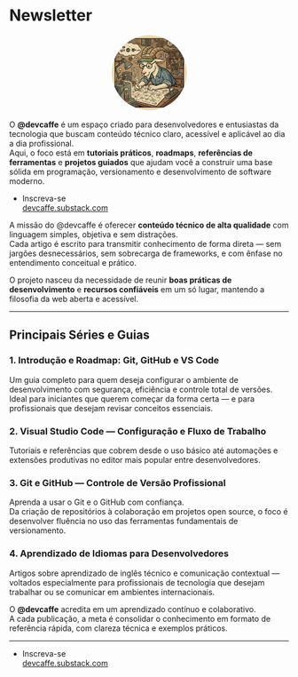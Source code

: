 # Newsletter 


<p align="center">
  <img src="./img/goatnews.png" alt="Descrição da imagem" style="border-radius: 50%;
  width: 135px; height: 135px;">
</p>



O **@devcaffe** é um espaço criado para desenvolvedores e entusiastas da tecnologia que buscam conteúdo técnico claro, acessível e aplicável ao dia a dia profissional.  
Aqui, o foco está em **tutoriais práticos**, **roadmaps**, **referências de ferramentas** e **projetos guiados** que ajudam você a construir uma base sólida em programação, versionamento e desenvolvimento de software moderno.

- Inscreva-se      
[devcaffe.substack.com](https://devcaffe.substack.com)     



A missão do @devcaffe é oferecer **conteúdo técnico de alta qualidade** com linguagem simples, objetiva e sem distrações.  
Cada artigo é escrito para transmitir conhecimento de forma direta — sem jargões desnecessários, sem sobrecarga de frameworks, e com ênfase no entendimento conceitual e prático.

O projeto nasceu da necessidade de reunir **boas práticas de desenvolvimento** e **recursos confiáveis** em um só lugar, mantendo a filosofia da web aberta e acessível.

---

## Principais Séries e Guias

### 1. Introdução e Roadmap: Git, GitHub e VS Code
Um guia completo para quem deseja configurar o ambiente de desenvolvimento com segurança, eficiência e controle total de versões.  
Ideal para iniciantes que querem começar da forma certa — e para profissionais que desejam revisar conceitos essenciais.

### 2. Visual Studio Code — Configuração e Fluxo de Trabalho
Tutoriais e referências que cobrem desde o uso básico até automações e extensões produtivas no editor mais popular entre desenvolvedores.

### 3. Git e GitHub — Controle de Versão Profissional
Aprenda a usar o Git e o GitHub com confiança.  
Da criação de repositórios à colaboração em projetos open source, o foco é desenvolver fluência no uso das ferramentas fundamentais de versionamento.

### 4. Aprendizado de Idiomas para Desenvolvedores
Artigos sobre aprendizado de inglês técnico e comunicação contextual — voltados especialmente para profissionais de tecnologia que desejam trabalhar ou se comunicar em ambientes internacionais.






O **@devcaffe** acredita em um aprendizado contínuo e colaborativo.  
A cada publicação, a meta é consolidar o conhecimento em formato de referência rápida, com clareza técnica e exemplos práticos.


---

- Inscreva-se      
[devcaffe.substack.com](https://devcaffe.substack.com)     




